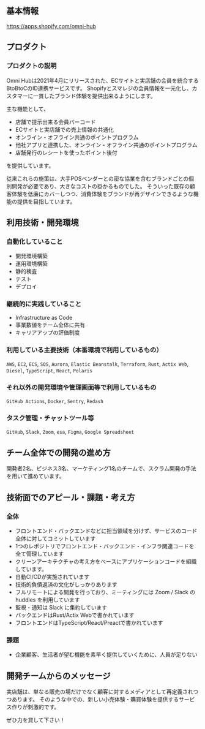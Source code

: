 ## 基本情報

https://apps.shopify.com/omni-hub

## プロダクト

### プロダクトの説明

Omni Hubは2021年4月にリリースされた、ECサイトと実店舗の会員を統合するBtoBtoCのID連携サービスです。
Shopifyとスマレジの会員情報を一元化し、カスタマーに一貫したブランド体験を提供出来るようにします。

主な機能として、

* 店舗で提示出来る会員バーコード
* ECサイトと実店舗での売上情報の共通化
* オンライン・オフライン共通のポイントプログラム
* 他社アプリと連携した、オンライン・オフライン共通のポイントプログラム
* 店舗発行のレシートを使ったポイント後付

を提供しています。

従来これらの施策は、大手POSベンダーとの密な協業を含むブランドごとの個別開発が必要であり、大きなコストの掛かるものでした。
そういった既存の顧客体験を低廉にカバーしつつ、消費体験をブランドが再デザインできるような機能の提供を目指しています。

## 利用技術・開発環境

### 自動化していること

- 開発環境構築
- 運用環境構築
- 静的検査
- テスト
- デプロイ

### 継続的に実践していること

- Infrastructure as Code
- 事業数値をチーム全体に共有
- キャリアアップの評価制度

### 利用している主要技術（本番環境で利用しているもの）

`AWS`, `EC2`, `ECS`, `SQS`, `Aurora`, `Elastic Beanstalk`, `Terraform`, `Rust`, `Actix Web`, `Diesel`, `TypeScript`, `React`, `Polaris`

### それ以外の開発環境や管理画面等で利用しているもの

`GitHub Actions`, `Docker`, `Sentry`, `Redash`

### タスク管理・チャットツール等

`GitHub`, `Slack`, `Zoom`, `esa`, `Figma`, `Google Spreadsheet`

## チーム全体での開発の進め方

開発者2名、ビジネス3名、マーケティング1名のチームで、スクラム開発の手法を用いて進めています。

## 技術面でのアピール・課題・考え方

### 全体

- フロントエンド・バックエンドなどに担当領域を分けず、サービスのコード全体に対してコミットしています
- 1つのレポジトリでフロントエンド・バックエンド・インフラ関連コードを全て管理しています
- クリーンアーキテクチャの考え方をベースにアプリケーションコードを組織しています。
- 自動CI/CDが実施されています
- 技術的負債返済の文化がしっかりあります
- フルリモートによる開発を行っており、ミーティングには Zoom / Slack の huddles を利用しています
- 監視・通知は Slack に集約しています
- バックエンドはRust/Actix Webで書かれています
- フロントエンドはTypeScript/React/Preactで書かれています

### 課題

- 企業顧客、生活者が望む機能を素早く提供していくために、人員が足りない

## 開発チームからのメッセージ

実店舗は、単なる販売の場だけでなく顧客に対するメディアとして再定義されつつあります。
そのような中での、新しい小売体験・購買体験を提供するサービス作りが刺激的です。

ぜひ力を貸して下さい！
